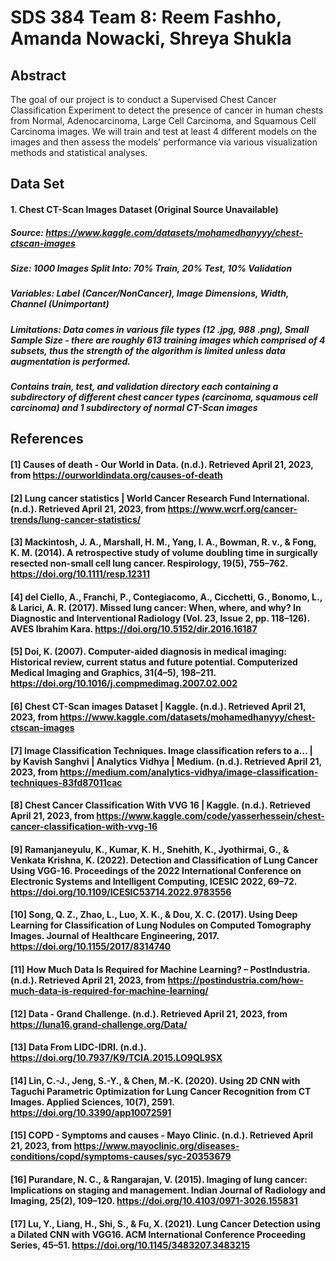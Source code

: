 # SDS 384 Team 8: Reem Fashho, Amanda Nowacki, Shreya Shukla 

## Abstract
The goal of our project is to conduct a Supervised Chest Cancer Classification Experiment to detect the presence of cancer in human chests from Normal, Adenocarcinoma, Large Cell Carcinoma, and Squamous Cell Carcinoma images. We will train and test at least 4 different models on the images and then assess the models' performance via various visualization methods and statistical analyses. 

## Data Set 

#### 1. Chest CT-Scan Images Dataset (Original Source Unavailable) 
##### Source: https://www.kaggle.com/datasets/mohamedhanyyy/chest-ctscan-images
##### Size: 1000 Images Split Into: 70% Train, 20% Test, 10% Validation
##### Variables: Label (Cancer/NonCancer), Image Dimensions, Width, Channel (Unimportant)
##### Limitations: Data comes in various file types (12 .jpg, 988 .png), Small Sample Size - there are roughly 613 training images which comprised of 4 subsets, thus the strength of the algorithm is limited unless data augmentation is performed. 
##### Contains train, test, and validation directory each containing a subdirectory of different chest cancer types (carcinoma, squamous cell carcinoma) and 1 subdirectory of normal CT-Scan images


## References 

#### [1] Causes of death - Our World in Data. (n.d.). Retrieved April 21, 2023, from https://ourworldindata.org/causes-of-death

#### [2] Lung cancer statistics | World Cancer Research Fund International. (n.d.). Retrieved April 21, 2023, from https://www.wcrf.org/cancer-trends/lung-cancer-statistics/

#### [3] Mackintosh, J. A., Marshall, H. M., Yang, I. A., Bowman, R. v., & Fong, K. M. (2014). A retrospective study of volume doubling time in surgically resected non-small cell lung cancer. Respirology, 19(5), 755–762. https://doi.org/10.1111/resp.12311

#### [4] del Ciello, A., Franchi, P., Contegiacomo, A., Cicchetti, G., Bonomo, L., & Larici, A. R. (2017). Missed lung cancer: When, where, and why? In Diagnostic and Interventional Radiology (Vol. 23, Issue 2, pp. 118–126). AVES Ibrahim Kara. https://doi.org/10.5152/dir.2016.16187

#### [5] Doi, K. (2007). Computer-aided diagnosis in medical imaging: Historical review, current status and future potential. Computerized Medical Imaging and Graphics, 31(4–5), 198–211. https://doi.org/10.1016/j.compmedimag.2007.02.002

#### [6] Chest CT-Scan images Dataset | Kaggle. (n.d.). Retrieved April 21, 2023, from https://www.kaggle.com/datasets/mohamedhanyyy/chest-ctscan-images

#### [7] Image Classification Techniques. Image classification refers to a… | by Kavish Sanghvi | Analytics Vidhya | Medium. (n.d.). Retrieved April 21, 2023, from https://medium.com/analytics-vidhya/image-classification-techniques-83fd87011cac

#### [8] Chest Cancer Classification With VVG 16 | Kaggle. (n.d.). Retrieved April 21, 2023, from https://www.kaggle.com/code/yasserhessein/chest-cancer-classification-with-vvg-16

#### [9] Ramanjaneyulu, K., Kumar, K. H., Snehith, K., Jyothirmai, G., & Venkata Krishna, K. (2022). Detection and Classification of Lung Cancer Using VGG-16. Proceedings of the 2022 International Conference on Electronic Systems and Intelligent Computing, ICESIC 2022, 69–72. https://doi.org/10.1109/ICESIC53714.2022.9783556

#### [10] Song, Q. Z., Zhao, L., Luo, X. K., & Dou, X. C. (2017). Using Deep Learning for Classification of Lung Nodules on Computed Tomography Images. Journal of Healthcare Engineering, 2017. https://doi.org/10.1155/2017/8314740

#### [11] How Much Data Is Required for Machine Learning? – PostIndustria. (n.d.). Retrieved April 21, 2023, from https://postindustria.com/how-much-data-is-required-for-machine-learning/

#### [12] Data - Grand Challenge. (n.d.). Retrieved April 21, 2023, from https://luna16.grand-challenge.org/Data/

#### [13] Data From LIDC-IDRI. (n.d.). https://doi.org/10.7937/K9/TCIA.2015.LO9QL9SX

#### [14] Lin, C.-J., Jeng, S.-Y., & Chen, M.-K. (2020). Using 2D CNN with Taguchi Parametric Optimization for Lung Cancer Recognition from CT Images. Applied Sciences, 10(7), 2591. https://doi.org/10.3390/app10072591

#### [15] COPD - Symptoms and causes - Mayo Clinic. (n.d.). Retrieved April 21, 2023, from https://www.mayoclinic.org/diseases-conditions/copd/symptoms-causes/syc-20353679

#### [16] Purandare, N. C., & Rangarajan, V. (2015). Imaging of lung cancer: Implications on staging and management. Indian Journal of Radiology and Imaging, 25(2), 109–120. https://doi.org/10.4103/0971-3026.155831

#### [17] Lu, Y., Liang, H., Shi, S., & Fu, X. (2021). Lung Cancer Detection using a Dilated CNN with VGG16. ACM International Conference Proceeding Series, 45–51. https://doi.org/10.1145/3483207.3483215
